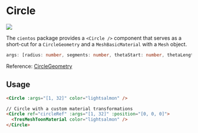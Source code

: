 # Circle <Badge type="warning" text="^1.6.0" />

![](/cientos/circle.png)

The `cientos` package provides a `<Circle />` component that serves as a short-cut for a `CircleGeometry` and a `MeshBasicMaterial` with a `Mesh` object.

```typescript
args: [radius: number, segments: number, thetaStart: number, thetaLength: number]
```

Reference: [CircleGeometry](https://threejs.org/docs/?q=circle#api/en/geometries/CircleGeometry)

## Usage

```html
<Circle :args="[1, 32]" color="lightsalmon" />

// Circle with a custom material transformations
<Circle ref="circleRef" :args="[1, 32]" :position="[0, 0, 0]">
  <TresMeshToonMaterial color="lightsalmon" />
</Circle>
```
